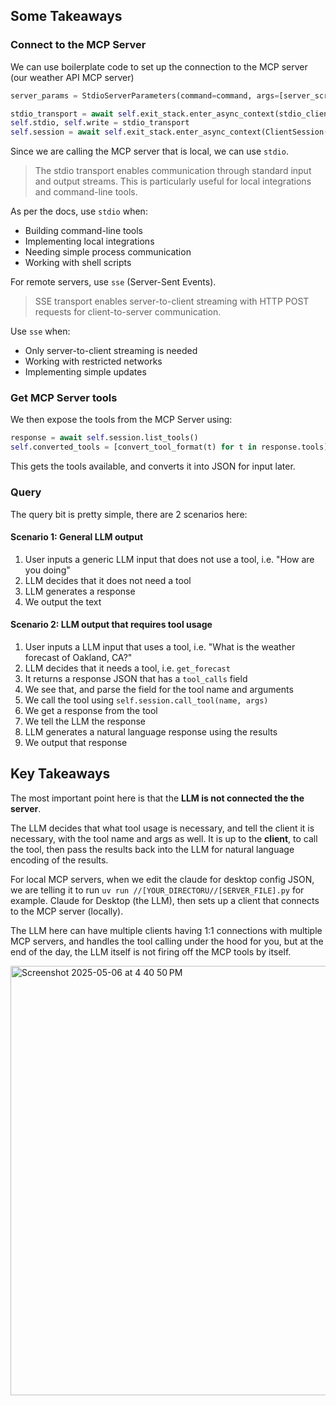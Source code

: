 ## Some Takeaways

### Connect to the MCP Server
We can use boilerplate code to set up the connection to the MCP server (our weather API MCP server)

```python
server_params = StdioServerParameters(command=command, args=[server_script_path], env=None)

stdio_transport = await self.exit_stack.enter_async_context(stdio_client(server_params))
self.stdio, self.write = stdio_transport
self.session = await self.exit_stack.enter_async_context(ClientSession(self.stdio, self.write))
```

Since we are calling the MCP server that is local, we can use `stdio`. 
> The stdio transport enables communication through standard input and output streams. This is particularly useful for local integrations and command-line tools.

As per the docs, use `stdio` when:
- Building command-line tools
- Implementing local integrations
- Needing simple process communication
- Working with shell scripts

For remote servers, use `sse` (Server-Sent Events). 
> SSE transport enables server-to-client streaming with HTTP POST requests for client-to-server communication.

Use `sse` when:
- Only server-to-client streaming is needed
- Working with restricted networks
- Implementing simple updates

### Get MCP Server tools

We then expose the tools from the MCP Server using:
```python
response = await self.session.list_tools()
self.converted_tools = [convert_tool_format(t) for t in response.tools]
```

This gets the tools available, and converts it into JSON for input later.

### Query

The query bit is pretty simple, there are 2 scenarios here:

#### Scenario 1: General LLM output
1. User inputs a generic LLM input that does not use a tool, i.e. "How are you doing"
2. LLM decides that it does not need a tool
3. LLM generates a response
4. We output the text

#### Scenario 2: LLM output that requires tool usage
1. User inputs a LLM input that uses a tool, i.e. "What is the weather forecast of Oakland, CA?"
2. LLM decides that it needs a tool, i.e. `get_forecast`
3. It returns a response JSON that has a `tool_calls` field
4. We see that, and parse the field for the tool name and arguments
5. We call the tool using `self.session.call_tool(name, args)`
6. We get a response from the tool
7. We tell the LLM the response
8. LLM generates a natural language response using the results
9. We output that response

## Key Takeaways
The most important point here is that the **LLM is not connected the the server**.

The LLM decides that what tool usage is necessary, and tell the client it is necessary, with the tool name and args as well.
It is up to the **client**, to call the tool, then pass the results back into the LLM for natural language encoding of the results.

For local MCP servers, when we edit the claude for desktop config JSON, we are telling it to run `uv run //[YOUR_DIRECTORU//[SERVER_FILE].py` for example.
Claude for Desktop (the LLM), then sets up a client that connects to the MCP server (locally).

The LLM here can have multiple clients having 1:1 connections with multiple MCP servers, and handles the tool calling under the hood for you, but at the end of the day,
the LLM itself is not firing off the MCP tools by itself.

<img width="687" alt="Screenshot 2025-05-06 at 4 40 50 PM" src="https://github.com/user-attachments/assets/48f92b44-3ed2-4dda-a1d3-0461571620a7" />

